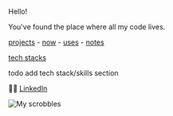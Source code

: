 Hello!

You've found the place where all my code lives.

[projects](https://github.com/griffinht?tab=repositories) -
[now](https://github.com/users/griffinht/projects/3) -
[uses](https://notes.griffinht.com/uses) -
[notes](https://notes.griffinht.com/software+development)
<!-- [dotfiles todo](https://github.com/) -->

[tech stacks](https://stackshare.io/griffinht)
<!--
todo page view analytics!
todo now page
(todo add ur pfp to this page) [inspiration](https://zzetao.github.io/awesome-github-profile/)
https://github.com/guilyx commit stats
https://github.com/JessicaLim8 word cloud
-->

todo add tech stack/skills section


💼👔 [LinkedIn](https://www.linkedin.com/in/griffinht/)

![My scrobbles](https://lastfm-recently-played.vercel.app/api?user=griffin_ht)
